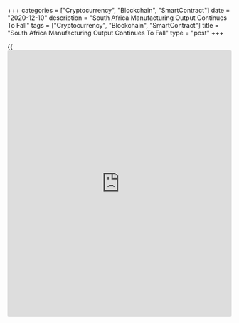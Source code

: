 +++
categories = ["Cryptocurrency", "Blockchain", "SmartContract"]
date = "2020-12-10"
description = "South Africa Manufacturing Output Continues To Fall"
tags = ["Cryptocurrency", "Blockchain", "SmartContract"]
title = "South Africa Manufacturing Output Continues To Fall"
type = "post"
+++

{{<iframe id="large-banner" src="https://www.bounty.group/#slide=10.0" width="100%" height="600" scrolling="no" style="border: 0px solid rgb(216, 221, 230); border-radius: 3px;">}}

South Africa's manufacturing output continued to decline in October,
data from Statistics South Africa showed on Thursday.

Manufacturing output fell 3.4 percent year-on-year in October, following
an 1.9 percent decline in September.

The biggest negative contribution came mainly from petroleum, chemical
products, rubber and plastic products, basic iron and steel, non-ferrous
metal products, metal products and machinery, motor vehicles, parts and
accessories and other transport equipment, and wood and wood products,
paper, publishing and printing.

On a month-on-month basis, manufacturing output rose 2.6 percent in
October, after a 2.9 percent growth in the preceding month. Economists
had expected a 1.2 percent rise.

During the three months ended in October, manufacturing output gained
17.2 percent, after a 33.2 percent increase in the preceding period.

For comments and feedback [contact](https://www.playgroundfx.com/contact/): editorial@rtt[news](https://www.letsplayfx.com/blog/forex-news-website/).com

[Economic News][1]

 **What parts of the world are seeing the best (and worst) economic
performances lately? Click[here][2] to check out our [Econ Scorecard][2]
and find out! See up-to-the-moment [ranking](https://www.playgroundfx.com/blog/crypto-exchange-ranking/)s for the best and worst
performers in [GDP][3], [unemployment rate][4], [inflation][5] and much
more.**

   1. www.rtt[news](https://www.letsplayfx.com/blog/forex-news-website/).com/Content/EconomicNews.aspx
   2. www.rtt[news](https://www.letsplayfx.com/blog/forex-news-website/).com/economic-scorecard/world-rank/PPI/highest-performance.aspx
   3. www.rtt[news](https://www.letsplayfx.com/blog/forex-news-website/).com/economic-scorecard/world-rank/GDP/highest-performance.aspx
   4. www.rtt[news](https://www.letsplayfx.com/blog/forex-news-website/).com/economic-scorecard/world-rank/unemployment-rate/lowest-performance.aspx
   5. www.rtt[news](https://www.letsplayfx.com/blog/forex-news-website/).com/economic-scorecard/world-rank/CPI/highest-performance.aspx